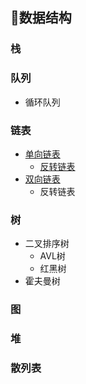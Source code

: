 ﻿## 📐数据结构 
 
### 栈
 
### 队列
+ 循环队列
 
### 链表
+ [单向链表](/Interview-.NET/Entity/Node.cs)
  + [反转链表](/Interview-.NET/Subject/数据结构/LinkReverse.cs)
+ [双向链表](/Interview-.NET/Entity/Node.cs#L19)
  + 反转链表

### 树
+ 二叉排序树 
  + AVL树
  + 红黑树
+ 霍夫曼树

### 图

### 堆

### 散列表

